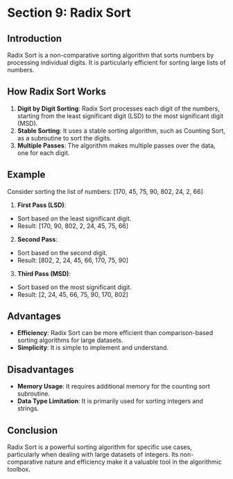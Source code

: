 # Section 9: Radix Sort

## Introduction

Radix Sort is a non-comparative sorting algorithm that sorts numbers by processing individual digits. It is particularly efficient for sorting large lists of numbers.

## How Radix Sort Works

1. **Digit by Digit Sorting**: Radix Sort processes each digit of the numbers, starting from the least significant digit (LSD) to the most significant digit (MSD).
2. **Stable Sorting**: It uses a stable sorting algorithm, such as Counting Sort, as a subroutine to sort the digits.
3. **Multiple Passes**: The algorithm makes multiple passes over the data, one for each digit.

## Example

Consider sorting the list of numbers: [170, 45, 75, 90, 802, 24, 2, 66]

1. **First Pass (LSD)**:

- Sort based on the least significant digit.
- Result: [170, 90, 802, 2, 24, 45, 75, 66]

2. **Second Pass**:

- Sort based on the second digit.
- Result: [802, 2, 24, 45, 66, 170, 75, 90]

3. **Third Pass (MSD)**:

- Sort based on the most significant digit.
- Result: [2, 24, 45, 66, 75, 90, 170, 802]

## Advantages

- **Efficiency**: Radix Sort can be more efficient than comparison-based sorting algorithms for large datasets.
- **Simplicity**: It is simple to implement and understand.

## Disadvantages

- **Memory Usage**: It requires additional memory for the counting sort subroutine.
- **Data Type Limitation**: It is primarily used for sorting integers and strings.

## Conclusion

Radix Sort is a powerful sorting algorithm for specific use cases, particularly when dealing with large datasets of integers. Its non-comparative nature and efficiency make it a valuable tool in the algorithmic toolbox.
